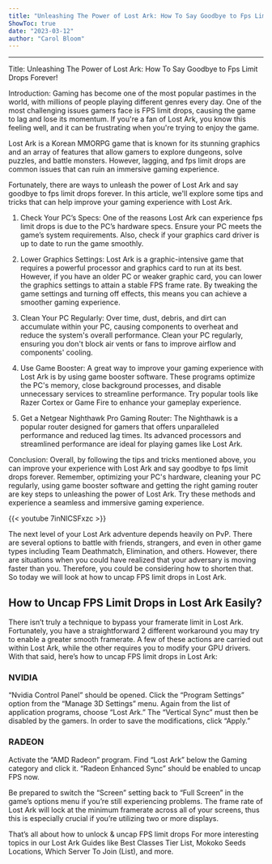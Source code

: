```yaml
---
title: "Unleashing The Power of Lost Ark: How To Say Goodbye to Fps Limit Drops Forever!"
ShowToc: true 
date: "2023-03-12"
author: "Carol Bloom"
---
```

*****
Title: Unleashing The Power of Lost Ark: How To Say Goodbye to Fps Limit Drops Forever!

Introduction:
Gaming has become one of the most popular pastimes in the world, with millions of people playing different genres every day. One of the most challenging issues gamers face is FPS limit drops, causing the game to lag and lose its momentum. If you're a fan of Lost Ark, you know this feeling well, and it can be frustrating when you're trying to enjoy the game.

Lost Ark is a Korean MMORPG game that is known for its stunning graphics and an array of features that allow gamers to explore dungeons, solve puzzles, and battle monsters. However, lagging, and fps limit drops are common issues that can ruin an immersive gaming experience.

Fortunately, there are ways to unleash the power of Lost Ark and say goodbye to fps limit drops forever. In this article, we'll explore some tips and tricks that can help improve your gaming experience with Lost Ark.

1. Check Your PC’s Specs:
One of the reasons Lost Ark can experience fps limit drops is due to the PC’s hardware specs. Ensure your PC meets the game’s system requirements. Also, check if your graphics card driver is up to date to run the game smoothly.

2. Lower Graphics Settings:
Lost Ark is a graphic-intensive game that requires a powerful processor and graphics card to run at its best. However, if you have an older PC or weaker graphic card, you can lower the graphics settings to attain a stable FPS frame rate. By tweaking the game settings and turning off effects, this means you can achieve a smoother gaming experience.

3. Clean Your PC Regularly:
Over time, dust, debris, and dirt can accumulate within your PC, causing components to overheat and reduce the system's overall performance. Clean your PC regularly, ensuring you don't block air vents or fans to improve airflow and components' cooling.

4. Use Game Booster:
A great way to improve your gaming experience with Lost Ark is by using game booster software. These programs optimize the PC's memory, close background processes, and disable unnecessary services to streamline performance. Try popular tools like Razer Cortex or Game Fire to enhance your gameplay experience.

5. Get a Netgear Nighthawk Pro Gaming Router:
The Nighthawk is a popular router designed for gamers that offers unparalleled performance and reduced lag times. Its advanced processors and streamlined performance are ideal for playing games like Lost Ark.

Conclusion:
Overall, by following the tips and tricks mentioned above, you can improve your experience with Lost Ark and say goodbye to fps limit drops forever. Remember, optimizing your PC's hardware, cleaning your PC regularly, using game booster software and getting the right gaming router are key steps to unleashing the power of Lost Ark. Try these methods and experience a seamless and immersive gaming experience.

{{< youtube 7inNICSFxzc >}} 



The next level of your Lost Ark adventure depends heavily on PvP. There are several options to battle with friends, strangers, and even in other game types including Team Deathmatch, Elimination, and others. However, there are situations when you could have realized that your adversary is moving faster than you. Therefore, you could be considering how to shorten that. So today we will look at how to uncap FPS limit drops in Lost Ark.
 
## How to Uncap FPS Limit Drops in Lost Ark Easily?
 

 
There isn’t truly a technique to bypass your framerate limit in Lost Ark. Fortunately, you have a straightforward 2 different workaround you may try to enable a greater smooth framerate. A few of these actions are carried out within Lost Ark, while the other requires you to modify your GPU drivers. With that said, here’s how to uncap FPS limit drops in Lost Ark:
 
### NVIDIA
 
“Nvidia Control Panel” should be opened. Click the “Program Settings” option from the “Manage 3D Settings” menu. Again from the list of application programs, choose “Lost Ark.” The “Vertical Sync” must then be disabled by the gamers. In order to save the modifications, click “Apply.”
 
### RADEON
 
Activate the “AMD Radeon” program. Find “Lost Ark” below the Gaming category and click it. “Radeon Enhanced Sync” should be enabled to uncap FPS now.
 
Be prepared to switch the “Screen” setting back to “Full Screen” in the game’s options menu if you’re still experiencing problems. The frame rate of Lost Ark will lock at the minimum framerate across all of your screens, thus this is especially crucial if you’re utilizing two or more displays.
 
That’s all about how to unlock & uncap FPS limit drops For more interesting topics in our Lost Ark Guides like Best Classes Tier List, Mokoko Seeds Locations, Which Server To Join (List), and more.



